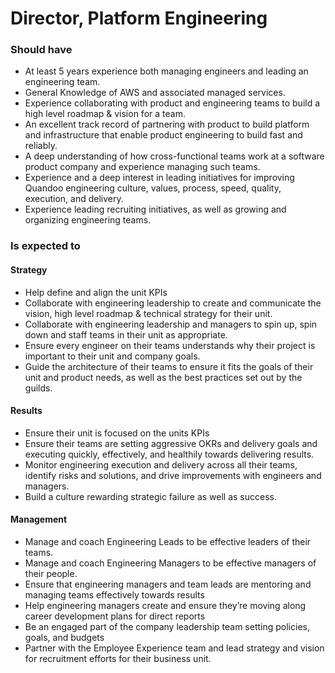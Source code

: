Director, Platform Engineering
=====================

### Should have
* At least 5 years experience both managing engineers and leading an engineering team.
* General Knowledge of AWS and associated managed services.
* Experience collaborating with product and engineering teams to build a high level roadmap & vision for a team.
* An excellent track record of partnering with product to build platform and infrastructure that enable product engineering to build fast and reliably.
* A deep understanding of how cross-functional teams work at a software product company and experience managing such teams.
* Experience and a deep interest in leading initiatives for improving Quandoo engineering culture, values, process, speed, quality, execution, and delivery.
* Experience leading recruiting initiatives, as well as growing and organizing engineering teams.


### Is expected to

#### Strategy
* Help define and align the unit KPIs
* Collaborate with engineering leadership to create and communicate the vision, high level roadmap & technical strategy for their unit.
* Collaborate with engineering leadership and managers to spin up, spin down and staff teams in their unit as appropriate.
* Ensure every engineer on their teams understands why their project is important to their unit and company goals.
* Guide the architecture of their teams to ensure it fits the goals of their unit and product needs, as well as the best practices set out by the guilds.

#### Results
* Ensure their unit is focused on the units KPIs
* Ensure their teams are setting aggressive OKRs and delivery goals and executing quickly, effectively, and healthily towards delivering results.
* Monitor engineering execution and delivery across all their teams, identify risks and solutions, and drive improvements with engineers and managers.
* Build a culture rewarding strategic failure as well as success.

#### Management
* Manage and coach Engineering Leads to be effective leaders of their teams.
* Manage and coach Engineering Managers to be effective managers of their people.
* Ensure that engineering managers and team leads are mentoring and managing teams effectively towards results
* Help engineering managers create and ensure they’re moving along career development plans for direct reports
* Be an engaged part of the company leadership team setting policies, goals, and budgets
* Partner with the Employee Experience team and lead strategy and vision for recruitment efforts for their business unit.
